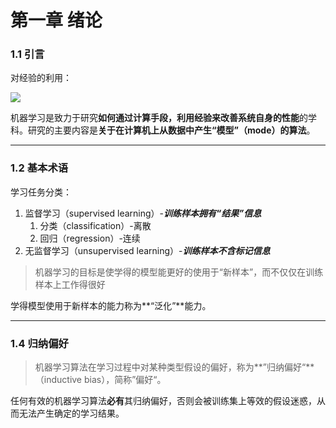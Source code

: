 # 第一章 绪论

### 1.1 引言

对经验的利用：

![](https://raw.githubusercontent.com/maomaochen/ML/master/pic/ex.png?token=An1PQ5QBcFzXsmJFPWYZUWjXYJ919Hzoks5csA1RwA%3D%3D)

机器学习是致力于研究**如何通过计算手段，利用经验来改善系统自身的性能**的学科。研究的主要内容是**关于在计算机上从数据中产生“模型”（mode）的算法**。

---

### 1.2 基本术语

学习任务分类：

1. 监督学习（supervised learning）-***训练样本拥有“结果”信息***
   1. 分类（classification）-离散
   2. 回归（regression）-连续
2. 无监督学习（unsupervised learning）-***训练样本不含标记信息***

> 机器学习的目标是使学得的模型能更好的使用于“新样本”，而不仅仅在训练样本上工作得很好

学得模型使用于新样本的能力称为**“泛化”**能力。

---

### 1.4 归纳偏好

> 机器学习算法在学习过程中对某种类型假设的偏好，称为**”归纳偏好“**（inductive bias），简称”偏好“。

任何有效的机器学习算法**必有**其归纳偏好，否则会被训练集上等效的假设迷惑，从而无法产生确定的学习结果。

